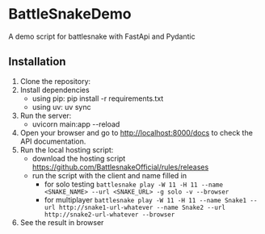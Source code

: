 # BattleSnakeDemo

A demo script for battlesnake with FastApi and Pydantic

## Installation

1. Clone the repository:
2. Install dependencies
    - using pip: pip install -r requirements.txt
    - using uv: uv sync
3. Run the server:
    - uvicorn main:app --reload
4. Open your browser and go to <http://localhost:8000/docs> to check the API documentation.
5. Run the local hosting script:
    - download the hosting script <https://github.com/BattlesnakeOfficial/rules/releases>
    - run the script with the client and name filled in
        - for solo testing `battlesnake play -W 11 -H 11 --name <SNAKE_NAME> --url <SNAKE_URL> -g solo -v --browser`
        - for multiplayer
          `battlesnake play -W 11 -H 11 --name Snake1 --url http://snake1-url-whatever --name Snake2 --url http://snake2-url-whatever --browser`
6. See the result in browser